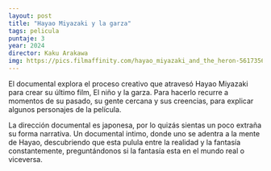 ```yaml
---
layout: post
title: "Hayao Miyazaki y la garza"
tags: pelicula
puntaje: 3
year: 2024
director: Kaku Arakawa
img: https://pics.filmaffinity.com/hayao_miyazaki_and_the_heron-561735669-large.jpg
---
```


El documental explora el proceso creativo que atravesó Hayao Miyazaki para crear su último film, El niño y la garza. Para hacerlo recurre a momentos de su pasado, su gente cercana y sus creencias, para explicar algunos personajes de la película.

La dirección documental es japonesa, por lo quizás sientas un poco extraña su forma narrativa. Un documental intimo, donde uno se adentra a la mente de Hayao, descubriendo que esta pulula entre la realidad y la fantasía constantemente, preguntándonos si la fantasía esta en el mundo real o viceversa.
